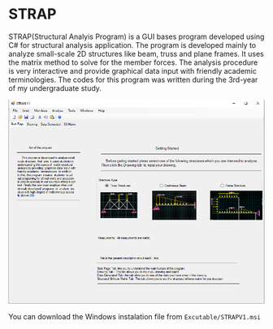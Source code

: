 # STRAP
STRAP(Structural Analyis Program) is a GUI bases program developed using C\# for structural analysis application. The program is developed mainly to analyze small-scale 2D structures like beam, truss and plane frames. It uses the matrix method to solve for the member forces. The analysis procedure is very interactive and provide graphical data input with friendly academic terminologies. The codes for this program was written during the 3rd-year of my undergraduate study. 

![screenShot](src/Resources/STRAP_StartPage.PNG)

You can download the Windows instalation file from `Excutable/STRAPV1.msi` 
